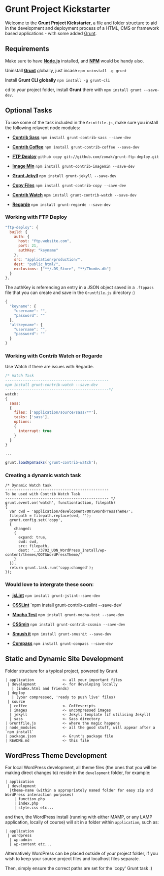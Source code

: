 # Grunt Project Kickstarter

Welcome to the **Grunt Project Kickstarter**, a file and folder structure to aid in the development and deployment process of a HTML, CMS or framework based applications - with some added [Grunt](https://github.com/gruntjs).

## Requirements

Make sure to have **[Node.js](http://nodejs.org/download/)** installed, and **[NPM](https://npmjs.org/doc/install.html)** would be handy also.

Uninstall **[Grunt](https://github.com/gruntjs)** globally, just incase `npm uninstall -g grunt`

Install **Grunt CLI globally** `npm install -g grunt-cli`

cd to your project folder, install **Grunt** there with `npm install grunt --save-dev`.

## Optional Tasks

To use some of the task included in the `Grintfile.js`, make sure you install the following relavent node modules:

- **[Contrib Sass](https://github.com/gruntjs/grunt-contrib-sass)** `npm install grunt-contrib-sass --save-dev`

- **[Contrib Coffee](https://github.com/gruntjs/grunt-contrib-coffee)** `npm install grunt-contrib-coffee --save-dev`

- **[FTP Deploy](https://github.com/zonak/grunt-ftp-deploy)** `github copy git://github.com/zonak/grunt-ftp-deploy.git`

- **[Image Min](https://github.com/gruntjs/grunt-contrib-imagemin)** `npm install grunt-contrib-imagemin --save-dev`

- **[Grunt Jekyll](https://github.com/dannygarcia/grunt-jekyll)** `npm install grunt-jekyll --save-dev`

- **[Copy Files](https://github.com/gruntjs/grunt-contrib-copy)** `npm install grunt-contrib-copy --save-dev`

- **[Contrib Watch](https://github.com/gruntjs/grunt-contrib-watch)** `npm install grunt-contrib-watch --save-dev`

- **[Regarde](https://github.com/yeoman/grunt-regarde)** `npm install grunt-regarde --save-dev`

### Working with FTP Deploy

```javascript
"ftp-deploy": {
  build: {
    auth: {
      host: "ftp.website.com",
      port: 21,
      authKey: "keyname"
    },
    src: "application/production/",
    dest: "public_html/",
    exclusions: ["**/.DS_Store", "**/Thumbs.db"]
  }
},
```
The authKey is referencing an entry in a JSON object saved in a `.ftppass` file that you can create and save in the `Gruntfile.js` directory :)

```javascript
{
  "keyname": {
    "username": "",
    "password": ""
  },
  "altkeyname": {
    "username": "",
    "password": ""
  }
}
```

### Working with Contrib Watch or Regarde

Use Watch if there are issues with Regarde.

```javascript
/* Watch Task
-----------------------------------------------
npm install grunt-contrib-watch --save-dev
-----------------------------------------------*/
watch:
{
  sass:
  {
    files: ['application/source/sass/**'],
    tasks: ['sass'],
    options:
    {
      interrupt: true
    }
  }
}

...

grunt.loadNpmTasks('grunt-contrib-watch');
```

### Creating a dynamic watch task

```
/* Dynamic Watch task
-----------------------------------------------
To be used with Contrib Watch Task
----------------------------------------------- */
grunt.event.on('watch', function(action, filepath)
{
  var cwd = 'application/development/OOTSWordPressTheme/';
  filepath = filepath.replace(cwd, '');
  grunt.config.set('copy',
  {
    changed:
    {
      expand: true,
      cwd: cwd,
      src: filepath,
      dest: '../3702_UON_WordPress_Install/wp-content/themes/OOTSWordPressTheme/'
    }
  });
  return grunt.task.run('copy:changed');
});
```

### Would love to intergrate these soon:

- **[jsLint](https://github.com/stephenmathieson/grunt-jslint)** `npm install grunt-jslint--save-dev`

- **[CSSLint](https://github.com/gruntjs/grunt-contrib-csslint)** `npm install grunt-contrib-csslint --save-dev'

- **[Mocha Test](https://github.com/pghalliday/grunt-mocha-test)** `npm install grunt-mocha-test --save-dev`

- **[CSSmin](https://github.com/gruntjs/grunt-contrib-cssmin)** `npm install grunt-contrib-cssmin --save-dev`

- **[Smush it](https://github.com/heldr/grunt-smushit)** `npm install grunt-smushit --save-dev`

- **[Compass](https://github.com/kahlil/grunt-compass)** `npm install grunt-compass --save-dev`

## Static and Dynamic Site Development

Folder structure for a typical project, powered by Grunt.
```
| application             <- all your important files
 | development            <- for developing locally
   | (index.html and friends)
 | deploy
   | (your compressed, 'ready to push live' files)
 | source
  | coffee                <- Coffescripts
  | images                <- uncompressed images
  | jekyll                <- Jekyll template (if utilising Jekyll)
  | sass                  <- Sass directory
| Gruntfile.js            <- where the magic happens
| node_modules            <- all the good stuff, will appear after a `npm install`
| package.json            <- Grunt's package file
| README.md               <- this file
```

## WordPress Theme Development
For local WordPress development, all theme files (the ones that you will be making direct changes to) reside in the `development` folder, for example:
```
| application
 | development
  |theme-name (within a appropriately named folder for easy zip and WordPress interaction purposes)
    | function.php
    | index.php
    | style.css etc...
```

and then, the WordPress install (running with either MAMP, or any LAMP application, locally of course) will sit in a folder within `application`, such as:
```
| application
 | wordpress
  | wp-admin
  | wp-content etc...
```

Alternatively WordPress can be placed outside of your project folder, if you wish to keep your source project files and localhost files separate.

Then, simply ensure the correct paths are set for the 'copy' Grunt task :)
